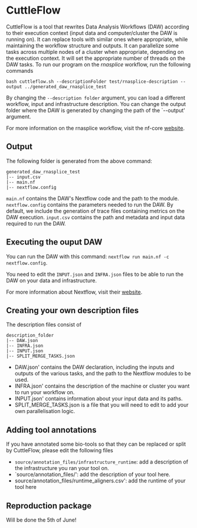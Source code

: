 # CuttleFlow

CuttleFlow is a tool that rewrites Data Analysis Workflows (DAW) according to their execution context (input data and computer/cluster the DAW is running on).
It can replace tools with similar ones where appropriate, while maintaining the workflow structure and outputs.
It can parallelize some tasks across multiple nodes of a cluster when appropriate, depending on the execution context.
It will set the appropriate number of threads on the DAW tasks.
To run our program on the *rnasplice* workflow, run the following commands
```
bash cuttleflow.sh --descriptionFolder test/rnasplice-description --output ../generated_daw_rnasplice_test
```

By changing the `--description folder` argument, you can load a different workflow, input and infrastructure description. 
You can change the output folder where the DAW is generated by changing the path of the `--output' argument.

For more information on the rnasplice workflow, visit the nf-core [website](https://nf-co.re/rnasplice/1.0.4).

## Output

The following folder is generated from the above command:
```
generated_daw_rnasplice_test
|-- input.csv
|-- main.nf
|-- nextflow.config
```

`main.nf` contains the DAW's Nextflow code and the path to the module.
`nextflow.config` contains the parameters needed to run the DAW. By default, we include the generation of trace files containing metrics on the DAW execution.
`input.csv` contains the path and metadata and input data required to run the DAW.

## Executing the ouput DAW

You can run the DAW with this command:
`nextflow run main.nf -c nextflow.config`.

You need to edit the `INPUT.json` and `INFRA.json` files to be able to run the DAW on your data and infrastructure.

For more information about Nextflow, visit their [website](https://www.nextflow.io/docs/latest/index.html).

## Creating your own description files

The description files consist of
```
description_folder
|-- DAW.json
|-- INFRA.json
|-- INPUT.json
|-- SPLIT_MERGE_TASKS.json
```

- DAW.json' contains the DAW declaration, including the inputs and outputs of the various tasks, and the path to the Nextflow modules to be used.
- INFRA.json' contains the description of the machine or cluster you want to run your workflow on.
- INPUT.json' contains information about your input data and its paths.
- SPLIT_MERGE_TASKS.json is a file that you will need to edit to add your own parallelisation logic.

## Adding tool annotations

If you have annotated some bio-tools so that they can be replaced or split by CuttleFlow, please edit the following files

- `source/annotation_files/infrastructure_runtime`: add a description of the infrastructure you ran your tool on.
- `source/annotation_files/': add the description of your tool here. 
- source/annotation_files/runtime_aligners.csv': add the runtime of your tool here


## Reproduction package

Will be done the 5th of June! 